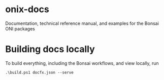 # onix-docs
Documentation, technical reference manual, and examples for the Bonsai ONI packages

# Building docs locally

To build everything, including the Bonsai workflows, and view locally, run

`.\build.ps1 docfx.json --serve`